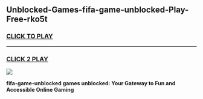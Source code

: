 
## Unblocked-Games-fifa-game-unblocked-Play-Free-rko5t
<h3>
<a href="https://premium76.site?title=fifa-game-unblocked&ref=24M">CLICK TO PLAY</a></h3>
<hr>

<h3>
<a href="https://premium76.site?title=fifa-game-unblocked&ref=24M">CLICK 2 PLAY</a>
  
</h3>

<a href="https://premium76.site?title=fifa-game-unblocked&ref=24M"><img src="https://clearcache.store/games.png"></a>


**fifa-game-unblocked games unblocked: Your Gateway to Fun and Accessible Online Gaming**
